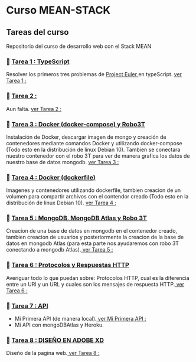 # Curso MEAN-STACK

## Tareas del curso

Repositorio del curso de desarrollo web con el Stack MEAN


### 📝 <a href="https://github.com/cristianfchq/EjerciciosMeanStack/tree/master/Tarea%201%20TypeScriptPrograming">Tarea 1 : TypeScript</a>

Resolver los primeros tres problemas de <a href="https://projecteuler.net/archives">Project Euler </a> en typeScript. <a href="https://github.com/cristianfchq/EjerciciosMeanStack/tree/master/Tarea%201%20TypeScriptPrograming">ver Tarea 1 :</a>

### 📝 <a href="##">Tarea 2 :</a>

Aun falta. <a href="##">ver Tarea 2 :</a>

### 📝 <a href="https://github.com/cristianfchq/EjerciciosMeanStack/tree/master/Tarea%203%20DockerShell">Tarea 3 : Docker (docker-compose) y Robo3T</a>

Instalación de Docker, descargar imagen de mongo y creación de contenedores mediante comandos Docker y utilizando docker-compose (Todo esto en la distribución de linux Debian 10). Tambien se conectara nuestro contenedor con el robo 3T para ver de manera grafica los datos de nuestro base de datos mongodb. <a href="https://github.com/cristianfchq/EjerciciosMeanStack/tree/master/Tarea%203%20DockerShell"> ver Tarea 3 :</a>

### 📝 <a href="https://github.com/cristianfchq/EjerciciosMeanStack/tree/master/Tarea%204%20DockerShell">Tarea 4 : Docker (dockerfile)</a>

Imagenes y contenedores utilizando dockerfile, tambien creacion de un volumen para compartir archivos con el contendor creado (Todo esto en la distribución de linux Debian 10). <a href="https://github.com/cristianfchq/EjerciciosMeanStack/tree/master/Tarea%204%20DockerShell"> ver Tarea 4 :</a>

### 📝 <a href="https://github.com/cristianfchq/EjerciciosMeanStack/tree/master/Tarea%205%20MongoDBAtlas">Tarea 5 : MongoDB, MongoDB Atlas y Robo 3T</a>

Creacion de una base de datos en mongodb en el contenedor creado, tambien creacion de usuarios y posteriormente la creacion de la base de datos en mongodb Atlas (para esta parte nos ayudaremos con robo 3T conectando a mongodb Atlas).<a href="https://github.com/cristianfchq/EjerciciosMeanStack/tree/master/Tarea%205%20MongoDBAtlas"> ver Tarea 5 :</a>

### 📝 <a href="https://github.com/cristianfchq/EjerciciosMeanStack/tree/master/Tarea%206%20ProtocolosHTTP">Tarea 6 : Protocolos y Respuestas HTTP </a>

Averiguar todo lo que puedan sobre: Protocolos HTTP, cual es la diferencia entre un URI y un URL y cuales son los mensajes de respuesta HTTP.<a href="https://github.com/cristianfchq/EjerciciosMeanStack/tree/master/Tarea%206%20ProtocolosHTTP"> ver Tarea 6 :</a>

### 📝 <a href="https://github.com/cristianfchq/EjerciciosMeanStack/tree/master/tarea7API">Tarea 7 : API </a>

- Mi Primera API (de manera local).<a href="https://github.com/cristianfchq/EjerciciosMeanStack/tree/master/tarea7API"> ver Mi Primera API :</a>
- Mi API con mongoDBAtlas y Heroku.

### 📝 <a href="https://github.com/cristianfchq/EjerciciosMeanStack/tree/master/Tarea%208%20FrontEnd%20Dise%C3%B1o">Tarea 8 : DISEÑO EN ADOBE XD </a>

Diseño de la pagina web.<a href="https://github.com/cristianfchq/EjerciciosMeanStack/tree/master/Tarea%208%20FrontEnd%20Dise%C3%B1o"> ver Tarea 8 :</a>


